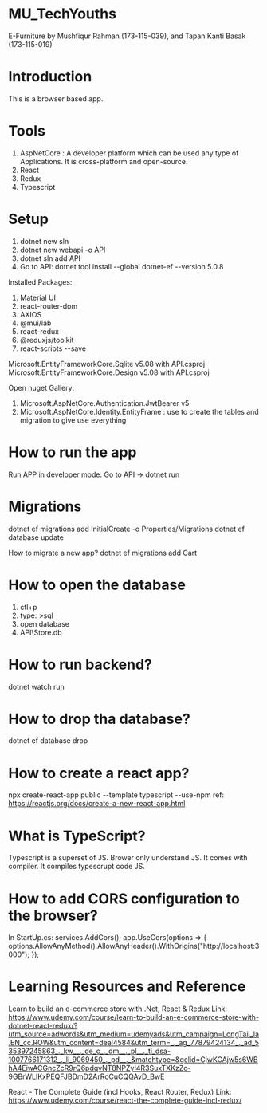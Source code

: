 # MU_TechYouths

E-Furniture by Mushfiqur Rahman (173-115-039), and Tapan Kanti Basak (173-115-019)

# Introduction

This is a browser based app.

# Tools

1. AspNetCore : A developer platform which can be used any type of Applications. It is cross-platform and open-source.
2. React
3. Redux
4. Typescript

# Setup

1. dotnet new sln
2. dotnet new webapi -o API
3. dotnet sln add API
4. Go to API: dotnet tool install --global dotnet-ef --version 5.0.8

Installed Packages:

1. Material UI
2. react-router-dom
3. AXIOS
4. @mui/lab
5. react-redux
6. @reduxjs/toolkit
7. react-scripts --save

Microsoft.EntityFrameworkCore.Sqlite v5.08 with API.csproj
Microsoft.EntityFrameworkCore.Design v5.08 with API.csproj

Open nuget Gallery:

1. Microsoft.AspNetCore.Authentication.JwtBearer v5
2. Microsoft.AspNetCore.Identity.EntityFrame : use to create the tables and migration to give use everything

# How to run the app

Run APP in developer mode: Go to API -> dotnet run

# Migrations

dotnet ef migrations add InitialCreate -o Properties/Migrations
dotnet ef database update

How to migrate a new app?
dotnet ef migrations add Cart

# How to open the database

1. ctl+p
2. type: >sql
3. open database
4. API\Store.db

# How to run backend?

dotnet watch run

# How to drop tha database?

dotnet ef database drop

# How to create a react app?

npx create-react-app public --template typescript --use-npm
ref: https://reactjs.org/docs/create-a-new-react-app.html

# What is TypeScript?

Typescript is a superset of JS. Brower only understand JS. It comes with compiler. It compiles typescrupt code JS.

# How to add CORS configuration to the browser?

In StartUp.cs:
services.AddCors();
app.UseCors(options => {
options.AllowAnyMethod().AllowAnyHeader().WithOrigins("http://localhost:3000");
});

# Learning Resources and Reference

Learn to build an e-commerce store with .Net, React & Redux
Link:
https://www.udemy.com/course/learn-to-build-an-e-commerce-store-with-dotnet-react-redux/?utm_source=adwords&utm_medium=udemyads&utm_campaign=LongTail_la.EN_cc.ROW&utm_content=deal4584&utm_term=_._ag_77879424134_._ad_535397245863_._kw__._de_c_._dm__._pl__._ti_dsa-1007766171312_._li_9069450_._pd__._&matchtype=&gclid=CjwKCAjw5s6WBhA4EiwACGncZcR9rQ6pdqvNT8NPZyI4R3SuxTXKzZo-9GBrWLlKxPEQFJBDmD2ArRoCuCQQAvD_BwE

React - The Complete Guide (incl Hooks, React Router, Redux)
Link: https://www.udemy.com/course/react-the-complete-guide-incl-redux/

